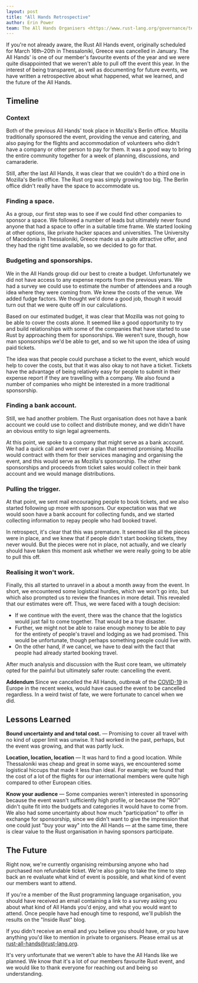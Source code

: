```yaml
---
layout: post
title: "All Hands Retrospective"
author: Erin Power
team: The All Hands Organisers <https://www.rust-lang.org/governance/teams/core>
---
```


If you're not already aware, the Rust All Hands event, originally scheduled for
March 16th–20th in Thessaloníki, Greece was cancelled in January. The All Hands'
is one of our member's favourite events of the year and we were quite
disappointed that we weren't able to pull off the event this year. In the
interest of being transparent, as well as documenting for future events, we
have written a retrospective about what happened, what we learned, and the
future of the All Hands.

## Timeline

### Context
Both of the previous All Hands' took place in Mozilla's Berlin office. Mozilla
traditionally sponsored the event, providing the venue and catering, and also
paying for the flights and accommodation of volunteers who didn't have a
company or other person to pay for them. It was a good way to bring the entire
community together for a week of planning, discussions, and camaraderie.

Still, after the last All Hands, it was clear that we couldn't do a third one
in Mozilla's Berlin office. The Rust org was simply growing too big. The
Berlin office didn't really have the space to accommodate us.


### Finding a space.
As a group, our first step was to see if we could find other companies to
sponsor a space. We followed a number of leads but ultimately never found
anyone that had a space to offer in a suitable time frame. We started looking
at other options, like private hacker spaces and universities. The University
of Macedonia in Thessaloniki, Greece made us a quite attractive offer, and
they had the right time available, so we decided to go for that.

### Budgeting and sponsorships.
We in the All Hands group did our best to create a budget. Unfortunately we
did not have access to any expense reports from the previous years. We had a
survey we could use to estimate the number of attendees and a rough idea where
they were coming from. We knew the costs of the venue. We added fudge factors.
We thought we'd done a good job, though it would turn out that we were quite
off in our calculations.

Based on our estimated budget, it was clear that Mozilla was not going to be
able to cover the costs alone. It seemed like a good opportunity to try and
build relationships with some of the companies that have started to use Rust
by approaching them for sponsorships. We weren't sure, though, how man
sponsorships we'd be able to get, and so we hit upon the idea of using
paid tickets.

The idea was that people could purchase a ticket to the event, which would
help to cover the costs, but that it was also okay to not have a ticket.
Tickets have the advantage of being relatively easy for people to submit in
their expense report if they are travelling with a company. We also found a
number of companies who might be interested in a more traditional sponsorship.

### Finding a bank account.
Still, we had another problem. The Rust organisation does not have a bank
account we could use to collect and distribute money, and we didn't have an
obvious entity to sign legal agreements.

At this point, we spoke to a company that might serve as a bank account. We
had a quick call and went over a plan that seemed promising. Mozilla would
contract with them for their services managing and organising the event, and
this would serve as Mozilla's sponsorship. The other sponsorships and proceeds
from ticket sales would collect in their bank account and we would
manage distributions.

### Pulling the trigger.
At that point, we sent mail encouraging people to book tickets, and we also
started following up more with sponsors. Our expectation was that we would
soon have a bank account for collecting funds, and we started collecting
information to repay people who had booked travel.

In retrospect, it's clear that this was premature. It seemed like all the
pieces were in place, and we knew that if people didn't start booking tickets,
they never would. But the pieces were not in place, not actually, and we clearly
should have taken this moment ask whether we were really going to be able to
pull this off.

### Realising it won't work.
Finally, this all started to unravel in a about a month away from the event.
In short, we encountered some logistical hurdles, which we won't go into, but
which also prompted us to review the finances in more detail. This revealed
that our estimates were off. Thus, we were faced with a tough decision:

* If we continue with the event, there was the chance that the logistics would
  just fail to come together. That would be a true disaster.
* Further, we might not be able to raise enough money to be able to pay for
  the entirety of people's travel and lodging as we had promised. This would be
  unfortunate, though perhaps something people could live with.
* On the other hand, if we cancel, we have to deal with the fact that people
  had already started booking travel.

After much analysis and discussion with the Rust core team, we ultimately
opted for the painful but ultimately safer route: cancelling the event.

**Addendum** Since we cancelled the All Hands, outbreak of the [COVID-19] in
Europe in the recent weeks, would have caused the event to be cancelled
regardless. In a weird twist of fate, we were fortunate to cancel when we did.

[covid-19]: https://en.wikipedia.org/wiki/2019–20_coronavirus_pandemic

## Lessons Learned
**Bound uncertainty and and total cost.** — Promising to cover all travel with
no kind of upper limit was unwise. It had worked in the past, perhaps, but the
event was growing, and that was partly luck.

**Location, location, location** — It was hard to find a good location. While
Thessaloníki was cheap and great in some ways, we encountered some logistical
hiccups that made it less than ideal. For example; we found that the cost of a
lot of the flights for our international members were quite high compared to
other European
cities.

**Know your audience** — Some companies weren't interested in sponsoring
because the event wasn't sufficiently high profile, or because the "ROI" didn't
quite fit into the budgets and categories it would have to come from. We also
had some uncertainty about how much "participation" to offer in exchange for
sponsorship, since we didn't want to give the impression that one could just
"buy your way" into the All Hands — at the same time, there is clear value to
the Rust organisation in having sponsors participate.

## The Future

Right now, we're currently organising reimbursing anyone who had purchased non
refundable ticket. We're also going to take the time to step back an re
evaluate what kind of event is possible, and what kind of event our members
want to attend.

If you're a member of the Rust programming language organisation, you should
have received an email containing a link to a survey asking you about what
kind of All Hands you'd enjoy, and what you would want to attend. Once people
have had enough time to respond, we'll publish the results on the
"Inside Rust" blog.

If you didn't receive an email and you believe you should have, or you have
anything you'd like to mention in private to organisers. Please email us
at <rust-all-hands@rust-lang.org>.

It's very unfortunate that we weren't able to have the All Hands like we
planned. We know that it's a lot of our members favourite Rust event, and we
would like to thank everyone for reaching out and being so understanding.
